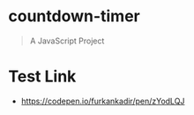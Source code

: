 # countdown-timer

>A JavaScript Project

# Test Link

-   https://codepen.io/furkankadir/pen/zYodLQJ